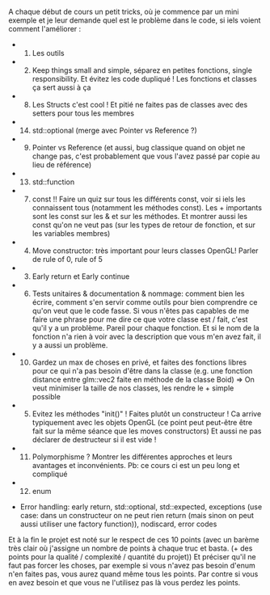A chaque début de cours un petit tricks, où je commence par un mini exemple et je leur demande quel est le problème dans le code, si iels voient comment l'améliorer :
- 1. Les outils
  
- 2. Keep things small and simple, séparez en petites fonctions, single responsibility. Et évitez les code dupliqué ! Les fonctions et classes ça sert aussi à ça
- 8. Les Structs c'est cool ! Et pitié ne faites pas de classes avec des setters pour tous les membres
  
- 14. std::optional (merge avec Pointer vs Reference ?)
- 9. Pointer vs Reference (et aussi, bug classique quand on objet ne change pas, c'est probablement que vous l'avez passé par copie au lieu de référence)
  
- 13. std::function

- 7. const !! Faire un quiz sur tous les différents const, voir si iels les connaissent tous (notamment les méthodes const). Les + importants sont les const sur les & et sur les méthodes. Et montrer aussi les const qu'on ne veut pas (sur les types de retour de fonction, et sur les variables membres)

- 4. Move constructor: très important pour leurs classes OpenGL! Parler de rule of 0, rule of 5

- 3. Early return et Early continue
- 6. Tests unitaires & documentation & nommage: comment bien les écrire, comment s'en servir comme outils pour bien comprendre ce qu'on veut que le code fasse. Si vous n'êtes pas capables de me faire une phrase pour me dire ce que votre classe est / fait, c'est qu'il y a un problème. Pareil pour chaque fonction. Et si le nom de la fonction n'a rien à voir avec la description que vous m'en avez fait, il y a aussi un problème.
- 10. Gardez un max de choses en privé, et faites des fonctions libres pour ce qui n'a pas besoin d'être dans la classe (e.g. une fonction distance entre glm::vec2 faite en méthode de la classe Boid) => On veut minimiser la taille de nos classes, les rendre le + simple possible
- 5. Evitez les méthodes "init()" ! Faites plutôt un constructeur ! Ca arrive typiquement avec les objets OpenGL (ce point peut peut-être être fait sur la même séance que les moves constructors) Et aussi ne pas déclarer de destructeur si il est vide !
- 11. Polymorphisme ? Montrer les différentes approches et leurs avantages et inconvénients. Pb: ce cours ci est un peu long et compliqué
- 12. enum
- Error handling: early return, std::optional, std::expected, exceptions (use case: dans un constructeur on ne peut rien return (mais sinon on peut aussi utiliser une factory function)), nodiscard, error codes

Et à la fin le projet est noté sur le respect de ces 10 points (avec un barème très clair où j'assigne un nombre de points à chaque truc et basta. (+ des points pour la qualité / complexité / quantité du projet)) Et préciser qu'il ne faut pas forcer les choses, par exemple si vous n'avez pas besoin d'enum n'en faites pas, vous aurez quand même tous les points. Par contre si vous en avez besoin et que vous ne l'utilisez pas là vous perdez les points.